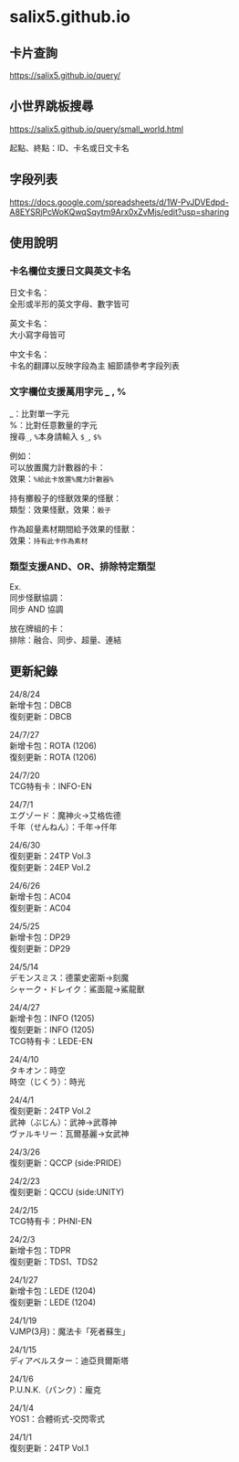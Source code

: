 # salix5.github.io

## 卡片查詢
<https://salix5.github.io/query/>

## 小世界跳板搜尋
<https://salix5.github.io/query/small_world.html>

起點、終點：ID、卡名或日文卡名

## 字段列表
<https://docs.google.com/spreadsheets/d/1W-PvJDVEdpd-A8EYSRjPcWoKQwqSqytm9Arx0xZvMjs/edit?usp=sharing>


## 使用說明

### 卡名欄位支援日文與英文卡名  
日文卡名：  
全形或半形的英文字母、數字皆可

英文卡名：  
大小寫字母皆可

中文卡名：  
卡名的翻譯以反映字段為主
細節請參考字段列表

### 文字欄位支援萬用字元 \_ , %  
\_：比對單一字元  
%：比對任意數量的字元  
搜尋`_`, `%`本身請輸入 `$_`, `$%`

例如：  
可以放置魔力計數器的卡：  
效果：`%給此卡放置%魔力計數器%`

持有擲骰子的怪獸效果的怪獸：  
類型：效果怪獸，效果：`骰子`

作為超量素材期間給予效果的怪獸：  
效果：`持有此卡作為素材`

### 類型支援AND、OR、排除特定類型
Ex.  
同步怪獸協調：  
同步 AND 協調  

放在牌組的卡：  
排除：融合、同步、超量、連結  


## 更新紀錄
24/8/24  
新增卡包：DBCB  
復刻更新：DBCB  

24/7/27  
新增卡包：ROTA (1206)  
復刻更新：ROTA (1206)

24/7/20  
TCG特有卡：INFO-EN

24/7/1  
エグゾード：魔神火→艾格佐德  
千年（せんねん）：千年→仟年

24/6/30  
復刻更新：24TP Vol.3  
復刻更新：24EP Vol.2

24/6/26  
新增卡包：AC04  
復刻更新：AC04

24/5/25  
新增卡包：DP29  
復刻更新：DP29  

24/5/14  
デモンスミス：德蒙史密斯→刻魔  
シャーク・ドレイク：鯊面龍→鯊龍獸

24/4/27  
新增卡包：INFO (1205)  
復刻更新：INFO (1205)  
TCG特有卡：LEDE-EN

24/4/10  
タキオン：時空  
時空（じくう）：時光

24/4/1  
復刻更新：24TP Vol.2  
武神（ぶじん）：武神→武尊神  
ヴァルキリー：瓦爾基麗→女武神

24/3/26  
復刻更新：QCCP (side:PRIDE)

24/2/23  
復刻更新：QCCU (side:UNITY)

24/2/15  
TCG特有卡：PHNI-EN

24/2/3  
新增卡包：TDPR  
復刻更新：TDS1、TDS2

24/1/27  
新增卡包：LEDE (1204)  
復刻更新：LEDE (1204)  

24/1/19  
VJMP(3月)：魔法卡「死者蘇生」

24/1/15  
ディアベルスター：迪亞貝爾斯塔

24/1/6  
P.U.N.K.（パンク）：龐克  

24/1/4  
YOS1：合體術式-交閃零式

24/1/1  
復刻更新：24TP Vol.1
